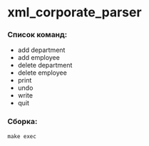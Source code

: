 # xml_corporate_parser

### Список команд: ###
* add department
* add employee
* delete department
* delete employee
* print
* undo
* write
* quit
### Сборка: ###
```
make exec
```
